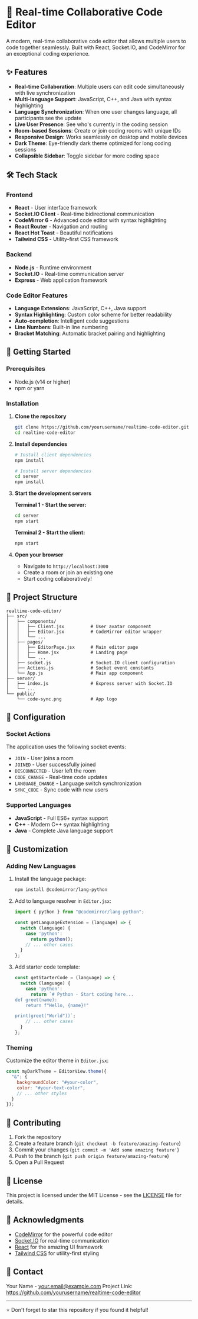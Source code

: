 # 🚀 Real-time Collaborative Code Editor

A modern, real-time collaborative code editor that allows multiple users to code together seamlessly. Built with React, Socket.IO, and CodeMirror for an exceptional coding experience.

## ✨ Features

- **Real-time Collaboration**: Multiple users can edit code simultaneously with live synchronization
- **Multi-language Support**: JavaScript, C++, and Java with syntax highlighting
- **Language Synchronization**: When one user changes language, all participants see the update
- **Live User Presence**: See who's currently in the coding session
- **Room-based Sessions**: Create or join coding rooms with unique IDs
- **Responsive Design**: Works seamlessly on desktop and mobile devices
- **Dark Theme**: Eye-friendly dark theme optimized for long coding sessions
- **Collapsible Sidebar**: Toggle sidebar for more coding space

## 🛠️ Tech Stack

### Frontend
- **React** - User interface framework
- **Socket.IO Client** - Real-time bidirectional communication
- **CodeMirror 6** - Advanced code editor with syntax highlighting
- **React Router** - Navigation and routing
- **React Hot Toast** - Beautiful notifications
- **Tailwind CSS** - Utility-first CSS framework

### Backend
- **Node.js** - Runtime environment
- **Socket.IO** - Real-time communication server
- **Express** - Web application framework

### Code Editor Features
- **Language Extensions**: JavaScript, C++, Java support
- **Syntax Highlighting**: Custom color scheme for better readability
- **Auto-completion**: Intelligent code suggestions
- **Line Numbers**: Built-in line numbering
- **Bracket Matching**: Automatic bracket pairing and highlighting

## 🚀 Getting Started

### Prerequisites
- Node.js (v14 or higher)
- npm or yarn

### Installation

1. **Clone the repository**
   ```bash
   git clone https://github.com/yourusername/realtime-code-editor.git
   cd realtime-code-editor
   ```

2. **Install dependencies**
   ```bash
   # Install client dependencies
   npm install
   
   # Install server dependencies
   cd server
   npm install
   ```

3. **Start the development servers**
   
   **Terminal 1 - Start the server:**
   ```bash
   cd server
   npm start
   ```
   
   **Terminal 2 - Start the client:**
   ```bash
   npm start
   ```

4. **Open your browser**
   - Navigate to `http://localhost:3000`
   - Create a room or join an existing one
   - Start coding collaboratively!

## 📁 Project Structure

```
realtime-code-editor/
├── src/
│   ├── components/
│   │   ├── Client.jsx          # User avatar component
│   │   ├── Editor.jsx          # CodeMirror editor wrapper
│   │   └── ...
│   ├── pages/
│   │   ├── EditorPage.jsx      # Main editor page
│   │   ├── Home.jsx            # Landing page
│   │   └── ...
│   ├── socket.js               # Socket.IO client configuration
│   ├── Actions.js              # Socket event constants
│   └── App.js                  # Main app component
├── server/
│   ├── index.js                # Express server with Socket.IO
│   └── ...
└── public/
    └── code-sync.png           # App logo
```

## 🔧 Configuration

### Socket Actions
The application uses the following socket events:
- `JOIN` - User joins a room
- `JOINED` - User successfully joined
- `DISCONNECTED` - User left the room
- `CODE_CHANGE` - Real-time code updates
- `LANGUAGE_CHANGE` - Language switch synchronization
- `SYNC_CODE` - Sync code with new users

### Supported Languages
- **JavaScript** - Full ES6+ syntax support
- **C++** - Modern C++ syntax highlighting
- **Java** - Complete Java language support

## 🎨 Customization

### Adding New Languages
1. Install the language package:
   ```bash
   npm install @codemirror/lang-python
   ```

2. Add to language resolver in `Editor.jsx`:
   ```javascript
   import { python } from "@codemirror/lang-python";
   
   const getLanguageExtension = (language) => {
     switch (language) {
       case 'python':
         return python();
       // ... other cases
     }
   };
   ```

3. Add starter code template:
   ```javascript
   const getStarterCode = (language) => {
     switch (language) {
       case 'python':
         return `# Python - Start coding here...
   def greet(name):
       return f"Hello, {name}!"
   
   print(greet("World"))`;
       // ... other cases
     }
   };
   ```

### Theming
Customize the editor theme in `Editor.jsx`:
```javascript
const myDarkTheme = EditorView.theme({
  "&": {
    backgroundColor: "#your-color",
    color: "#your-text-color",
    // ... other styles
  }
});
```

## 🤝 Contributing

1. Fork the repository
2. Create a feature branch (`git checkout -b feature/amazing-feature`)
3. Commit your changes (`git commit -m 'Add some amazing feature'`)
4. Push to the branch (`git push origin feature/amazing-feature`)
5. Open a Pull Request

## 📝 License

This project is licensed under the MIT License - see the [LICENSE](LICENSE) file for details.

## 🙏 Acknowledgments

- [CodeMirror](https://codemirror.net/) for the powerful code editor
- [Socket.IO](https://socket.io/) for real-time communication
- [React](https://reactjs.org/) for the amazing UI framework
- [Tailwind CSS](https://tailwindcss.com/) for utility-first styling

## 📧 Contact

Your Name - your.email@example.com
Project Link: https://github.com/yourusername/realtime-code-editor

---

⭐ Don't forget to star this repository if you found it helpful!
